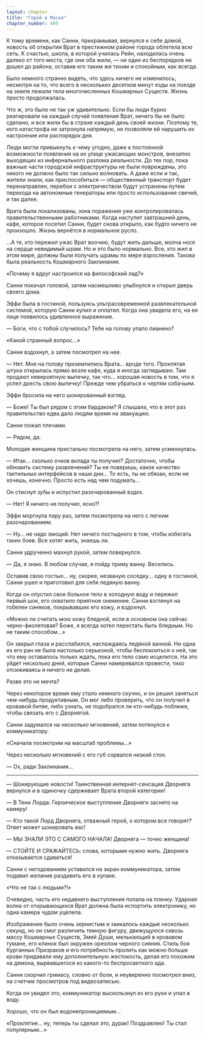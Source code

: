 ```yaml
---
layout: chapter
title: "Герой в Маске"
chapter_number: 495
---
```


К тому времени, как Санни, прихрамывая, вернулся к себе домой, новость об открытии Врат в престижном районе города облетела всю сеть. К счастью, школа, в которой училась Рейн, находилась очень далеко от того места, где они оба жили, — ни один из беспорядков не дошел до района, оставив его таким же тихим и спокойным, как всегда.

Было немного странно видеть, что здесь ничего не изменилось, несмотря на то, что всего в нескольких десятков минут езды на поезде на земле лежали тела многочисленных Кошмарных Существ. Жизнь просто продолжалась.

Что ж, это было не так уж удивительно. Если бы люди бурно реагировали на каждый случай появления Врат, ничего бы не было сделано, и все жили бы в страхе каждый день своей жизни. Поэтому те, кого катастрофа не затронула напрямую, не позволяли ей нарушить их настроение или распорядок дня.

Люди могли привыкнуть к чему угодно, даже к постоянной возможности появления на их улице ужасающих монстров, внезапно выходящих из инфернального разлома реальности. До тех пор, пока важные части городской инфраструктуры не были повреждены, это никого не должно было так сильно волновать. А даже если и так, жители знали, как приспособиться — общественный транспорт будет перенаправлен, перебои с электричеством будут устранены путем перехода на автономные генераторы или просто использования свечей, и так далее.

Врата были локализованы, зона поражения уже контролировалась правительственными работниками. Когда наступит завтрашний день, кафе, которое посетил Санни, будет снова открыто, как будто ничего не произошло. Жизнь вернётся в нормальное русло.

...А те, кто пережил ужас Врат воочию, будут жить дальше, молча нося на сердце невидимый шрам. Но и это было нормально. Все, кто жил в этом мире, должны были получать шрамы по мере взросления. Такова была реальность Кошмарного Заклинания.

«Почему я вдруг настроился на философский лад?»

Санни покачал головой, затем насмешливо улыбнулся и открыл дверь своего дома.

Эффи была в гостиной, пользуясь ультрасовременной развлекательной системой, которую Санни купил и оплатил. Когда она увидела его, на ее лице появилось удивленное выражение.

— Боги, что с тобой случилось? Тебе на голову упало пианино?

«Какой странный вопрос...»

Санни вздохнул, а затем посмотрел на нее.

— Нет. Мне на голову приземлились Врата... вроде того. Проклятая штука открылась прямо возле кафе, куда я иногда заглядываю. Там продают невероятную выпечку, так что... хорошая новость в том, что я успел доесть свою выпечку! Прежде чем убраться к чертям собачьим.

Эффи бросила на него шокированный взгляд.

— Боже! Ты был рядом с этим бардаком? Я слышала, что в этот раз правительство едва дало людям время на эвакуацию.

Санни пожал плечами.

— Рядом, да.

Молодая женщина пристально посмотрела на него, затем усмехнулась.

— Итак... сколько очков вклада ты получил? Достаточно, чтобы обновить систему развлечений? Ты не поверишь, какое качество тактильных интерфейсов в наши дни... То есть, ты не обязан, если не хочешь, конечно. Просто есть над чем подумать...

Он стиснул зубы и испустил разочарованный вздох.

— Нет! Я ничего не получил, ясно?!

Эффи моргнула пару раз, затем посмотрела на него с легким разочарованием.

— Ну... не надо эмоций. Нет ничего постыдного в том, чтобы избегать таких боев. Все хотят жить, знаешь ли.

Санни удрученно махнул рукой, затем повернулся.

— Да, я знаю. В любом случае, я пойду приму ванну. Веселись.

Оставив свою гостью... ну, скорее, незваную соседку... одну в гостиной, Санни ушел и приготовил для себя ледяную ванну.

Когда он опустил свое больное тело в холодную воду и пережил первый шок, его охватило приятное онемение. Санни взглянул на гобелен синяков, покрывавших его кожу, и вздохнул.

«Можно ли считать мою кожу бледной, если в основном она сейчас черно-фиолетовая? Боже, я всегда хотел перестать быть бледным. Но не таким способом...»

Он закрыл глаза и расслабился, наслаждаясь ледяной ванной. Ни одна из его ран не была настолько серьезной, чтобы беспокоиться о ней, так что ему оставалось только ждать, пока его тело само исцелится. На это уйдет несколько дней, которые Санни намеревался провести, тихо отсиживаясь и ничего не делая.

Разве это не мечта?

Через некоторое время ему стало немного скучно, и он решил заняться чем-нибудь продуктивным. Он мог либо проверить, что он получил в кровавой битве, либо узнать, не подобрался ли кто-нибудь поближе, чтобы связать его с Дворнягой.

Санни задумался на несколько мгновений, затем потянулся к коммуникатору.

«Сначала посмотрим на масштаб проблемы...»

Через несколько мгновений с его губ сорвался низкий стон.

— Ох, ради Заклинания...

***

— Шокирующие новости! Таинственная интернет-сенсация Дворняга вернулся и в одиночку сдерживает Врата второй категории!

— В Тени Лорда: Героическое выступление Дворняги заснято на камеру!

— Кто такой Лорд Дворняга, отважный герой, о котором все говорят? Ответ может шокировать вас!

— МЫ ЗНАЛИ ЭТО С САМОГО НАЧАЛА! Дворняга — точно женщина!

— СТОЙТЕ И СРАЖАЙТЕСЬ: слова, которыми нужно жить. Дворняга отказывается сдаваться!

Санни с негодованием уставился на экран коммуникатора, затем подавил желание раздавить его в кулаке.

«Что не так с людьми?!»

Очевидно, часть его недавнего выступления попала на пленку. Ударная волна от открывающихся Врат должна была испортить электронику, но одна камера чудом уцелела.

Изображение было очень зернистым и заикалось каждые несколько секунд, но он смог различить темную фигуру, движущуюся сквозь массу Кошмарных Существ, Змей Души, мелькающий в кровавом тумане, его клинок был окружен ореолом черного сияния. Стиль боя Курганных Призраков  и его потребность пролить как можно больше крови придавали ему дополнительную жестокость, делая его похожим на демона, вырвавшегося из какого-то беспросветного ада.

Санни скорчил гримасу, словно от боли, и неуверенно посмотрел вниз, на счетчик просмотров под видеозаписью.

Когда он увидел это, коммуникатор выскользнул из его руки и упал в воду.

Хорошо, что он был водонепроницаемым...

«Проклятие... ну, теперь ты сделал это, дурак! Поздравляю! Ты стал популярным...»